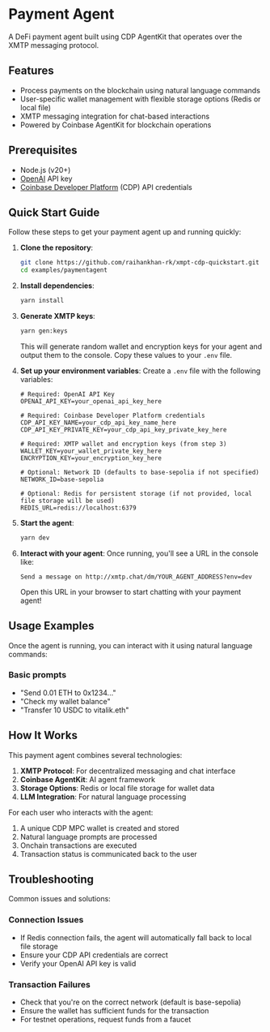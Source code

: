 # Payment Agent

A DeFi payment agent built using CDP AgentKit that operates over the XMTP messaging protocol.

## Features

- Process payments on the blockchain using natural language commands
- User-specific wallet management with flexible storage options (Redis or local file)
- XMTP messaging integration for chat-based interactions
- Powered by Coinbase AgentKit for blockchain operations

## Prerequisites

- Node.js (v20+)
- [OpenAI](https://platform.openai.com/) API key
- [Coinbase Developer Platform](https://portal.cdp.coinbase.com) (CDP) API credentials

## Quick Start Guide

Follow these steps to get your payment agent up and running quickly:

1. **Clone the repository**:

   ```bash
   git clone https://github.com/raihankhan-rk/xmpt-cdp-quickstart.git
   cd examples/paymentagent
   ```

2. **Install dependencies**:

   ```bash
   yarn install
   ```

3. **Generate XMTP keys**:

   ```bash
   yarn gen:keys
   ```

   This will generate random wallet and encryption keys for your agent and output them to the console. Copy these values to your `.env` file.

4. **Set up your environment variables**:
   Create a `.env` file with the following variables:

   ```
   # Required: OpenAI API Key
   OPENAI_API_KEY=your_openai_api_key_here

   # Required: Coinbase Developer Platform credentials
   CDP_API_KEY_NAME=your_cdp_api_key_name_here
   CDP_API_KEY_PRIVATE_KEY=your_cdp_api_key_private_key_here

   # Required: XMTP wallet and encryption keys (from step 3)
   WALLET_KEY=your_wallet_private_key_here
   ENCRYPTION_KEY=your_encryption_key_here

   # Optional: Network ID (defaults to base-sepolia if not specified)
   NETWORK_ID=base-sepolia

   # Optional: Redis for persistent storage (if not provided, local file storage will be used)
   REDIS_URL=redis://localhost:6379
   ```

5. **Start the agent**:

   ```bash
   yarn dev
   ```

6. **Interact with your agent**:
   Once running, you'll see a URL in the console like:
   ```
   Send a message on http://xmtp.chat/dm/YOUR_AGENT_ADDRESS?env=dev
   ```
   Open this URL in your browser to start chatting with your payment agent!


## Usage Examples

Once the agent is running, you can interact with it using natural language commands:

### Basic prompts

- "Send 0.01 ETH to 0x1234..."
- "Check my wallet balance"
- "Transfer 10 USDC to vitalik.eth"

## How It Works

This payment agent combines several technologies:

1. **XMTP Protocol**: For decentralized messaging and chat interface
2. **Coinbase AgentKit**: AI agent framework
3. **Storage Options**: Redis or local file storage for wallet data
4. **LLM Integration**: For natural language processing

For each user who interacts with the agent:

1. A unique CDP MPC wallet is created and stored
2. Natural language prompts are processed
3. Onchain transactions are executed
4. Transaction status is communicated back to the user

## Troubleshooting

Common issues and solutions:

### Connection Issues

- If Redis connection fails, the agent will automatically fall back to local file storage
- Ensure your CDP API credentials are correct
- Verify your OpenAI API key is valid

### Transaction Failures

- Check that you're on the correct network (default is base-sepolia)
- Ensure the wallet has sufficient funds for the transaction
- For testnet operations, request funds from a faucet
